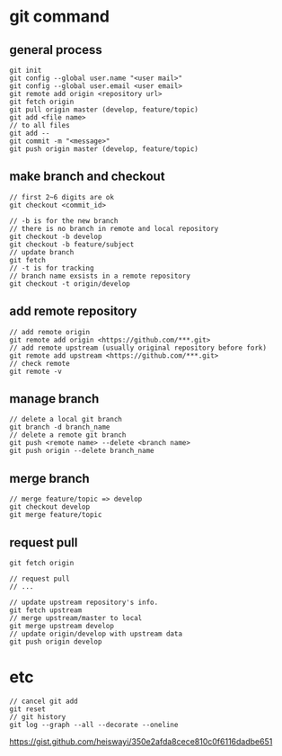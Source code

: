 # git command

## general process
```
git init
git config --global user.name "<user mail>"
git config --global user.email <user email>
git remote add origin <repository url>
git fetch origin
git pull origin master (develop, feature/topic)
git add <file name>
// to all files
git add --
git commit -m "<message>"
git push origin master (develop, feature/topic)
```
## make branch and checkout
```
// first 2~6 digits are ok
git checkout <commit_id>

// -b is for the new branch
// there is no branch in remote and local repository
git checkout -b develop
git checkout -b feature/subject
// update branch
git fetch 
// -t is for tracking
// branch name exsists in a remote repository
git checkout -t origin/develop 
```
## add remote repository
```
// add remote origin
git remote add origin <https://github.com/***.git>
// add remote upstream (usually original repository before fork)
git remote add upstream <https://github.com/***.git>
// check remote
git remote -v
```

## manage branch
```
// delete a local git branch
git branch -d branch_name 
// delete a remote git branch
git push <remote name> --delete <branch name> 
git push origin --delete branch_name
```

## merge branch
```
// merge feature/topic => develop
git checkout develop
git merge feature/topic
```

## request pull
```
git fetch origin

// request pull
// ...

// update upstream repository's info.
git fetch upstream
// merge upstream/master to local
git merge upstream develop
// update origin/develop with upstream data
git push origin develop
```

# etc
```
// cancel git add
git reset 
// git history
git log --graph --all --decorate --oneline 
```

https://gist.github.com/heiswayi/350e2afda8cece810c0f6116dadbe651
